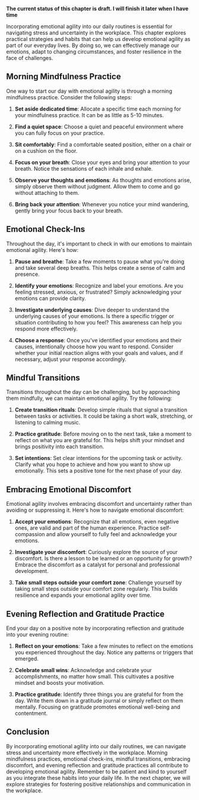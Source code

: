 **The current status of this chapter is draft. I will finish it later when I have time**

Incorporating emotional agility into our daily routines is essential for navigating stress and uncertainty in the workplace. This chapter explores practical strategies and habits that can help us develop emotional agility as part of our everyday lives. By doing so, we can effectively manage our emotions, adapt to changing circumstances, and foster resilience in the face of challenges.

**Morning Mindfulness Practice**
--------------------------------

One way to start our day with emotional agility is through a morning mindfulness practice. Consider the following steps:

1. **Set aside dedicated time**: Allocate a specific time each morning for your mindfulness practice. It can be as little as 5-10 minutes.

2. **Find a quiet space**: Choose a quiet and peaceful environment where you can fully focus on your practice.

3. **Sit comfortably**: Find a comfortable seated position, either on a chair or on a cushion on the floor.

4. **Focus on your breath**: Close your eyes and bring your attention to your breath. Notice the sensations of each inhale and exhale.

5. **Observe your thoughts and emotions**: As thoughts and emotions arise, simply observe them without judgment. Allow them to come and go without attaching to them.

6. **Bring back your attention**: Whenever you notice your mind wandering, gently bring your focus back to your breath.

**Emotional Check-Ins**
-----------------------

Throughout the day, it's important to check in with our emotions to maintain emotional agility. Here's how:

1. **Pause and breathe**: Take a few moments to pause what you're doing and take several deep breaths. This helps create a sense of calm and presence.

2. **Identify your emotions**: Recognize and label your emotions. Are you feeling stressed, anxious, or frustrated? Simply acknowledging your emotions can provide clarity.

3. **Investigate underlying causes**: Dive deeper to understand the underlying causes of your emotions. Is there a specific trigger or situation contributing to how you feel? This awareness can help you respond more effectively.

4. **Choose a response**: Once you've identified your emotions and their causes, intentionally choose how you want to respond. Consider whether your initial reaction aligns with your goals and values, and if necessary, adjust your response accordingly.

**Mindful Transitions**
-----------------------

Transitions throughout the day can be challenging, but by approaching them mindfully, we can maintain emotional agility. Try the following:

1. **Create transition rituals**: Develop simple rituals that signal a transition between tasks or activities. It could be taking a short walk, stretching, or listening to calming music.

2. **Practice gratitude**: Before moving on to the next task, take a moment to reflect on what you are grateful for. This helps shift your mindset and brings positivity into each transition.

3. **Set intentions**: Set clear intentions for the upcoming task or activity. Clarify what you hope to achieve and how you want to show up emotionally. This sets a positive tone for the next phase of your day.

**Embracing Emotional Discomfort**
----------------------------------

Emotional agility involves embracing discomfort and uncertainty rather than avoiding or suppressing it. Here's how to navigate emotional discomfort:

1. **Accept your emotions**: Recognize that all emotions, even negative ones, are valid and part of the human experience. Practice self-compassion and allow yourself to fully feel and acknowledge your emotions.

2. **Investigate your discomfort**: Curiously explore the source of your discomfort. Is there a lesson to be learned or an opportunity for growth? Embrace the discomfort as a catalyst for personal and professional development.

3. **Take small steps outside your comfort zone**: Challenge yourself by taking small steps outside your comfort zone regularly. This builds resilience and expands your emotional agility over time.

**Evening Reflection and Gratitude Practice**
---------------------------------------------

End your day on a positive note by incorporating reflection and gratitude into your evening routine:

1. **Reflect on your emotions**: Take a few minutes to reflect on the emotions you experienced throughout the day. Notice any patterns or triggers that emerged.

2. **Celebrate small wins**: Acknowledge and celebrate your accomplishments, no matter how small. This cultivates a positive mindset and boosts your motivation.

3. **Practice gratitude**: Identify three things you are grateful for from the day. Write them down in a gratitude journal or simply reflect on them mentally. Focusing on gratitude promotes emotional well-being and contentment.

Conclusion
----------

By incorporating emotional agility into our daily routines, we can navigate stress and uncertainty more effectively in the workplace. Morning mindfulness practices, emotional check-ins, mindful transitions, embracing discomfort, and evening reflection and gratitude practices all contribute to developing emotional agility. Remember to be patient and kind to yourself as you integrate these habits into your daily life. In the next chapter, we will explore strategies for fostering positive relationships and communication in the workplace.
